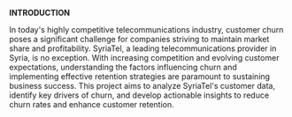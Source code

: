 **INTRODUCTION**

In today's highly competitive telecommunications industry, customer churn poses a significant challenge for companies striving to maintain market share and profitability. SyriaTel, a leading telecommunications provider in Syria, is no exception. With increasing competition and evolving customer expectations, understanding the factors influencing churn and implementing effective retention strategies are paramount to sustaining business success. This project aims to analyze SyriaTel's customer data, identify key drivers of churn, and develop actionable insights to reduce churn rates and enhance customer retention. 
